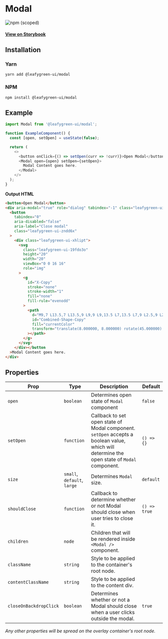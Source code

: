 # Modal

![npm (scoped)](https://img.shields.io/npm/v/@leafygreen-ui/modal.svg)

#### [View on Storybook](https://mongodb.github.io/leafygreen-ui/?path=/story/modal--default)

## Installation

### Yarn

```shell
yarn add @leafygreen-ui/modal
```

### NPM

```shell
npm install @leafygreen-ui/modal
```

## Example

```Javascript
import Modal from '@leafygreen-ui/modal';

function ExampleComponent() {
  const [open, setOpen] = useState(false);

  return (
    <>
      <button onClick={() => setOpen(curr => !curr)}>Open Modal</button>
      <Modal open={open} setOpen={setOpen}>
        Modal Content goes here.
      </Modal>
    </>
  );
}
```

**Output HTML**

```html
<button>Open Modal</button>
<div aria-modal="true" role="dialog" tabindex="-1" class="leafygreen-ui-2e4yhj">
  <button
    tabindex="0"
    aria-disabled="false"
    aria-label="Close modal"
    class="leafygreen-ui-zndd6x"
  >
    <div class="leafygreen-ui-xhlipt">
      <svg
        class="leafygreen-ui-19fdo3o"
        height="20"
        width="20"
        viewBox="0 0 16 16"
        role="img"
      >
        <g
          id="X-Copy"
          stroke="none"
          stroke-width="1"
          fill="none"
          fill-rule="evenodd"
        >
          <path
            d="M9,7 L13.5,7 L13.5,9 L9,9 L9,13.5 L7,13.5 L7,9 L2.5,9 L2.5,7 L7,7 L7,2.5 L9,2.5 L9,7 Z"
            id="Combined-Shape-Copy"
            fill="currentColor"
            transform="translate(8.000000, 8.000000) rotate(45.000000) translate(-8.000000, -8.000000) "
          ></path>
        </g>
      </svg>
    </div></button
  >Modal Content goes here.
</div>
```

## Properties

| Prop                   | Type                        | Description                                                                                                                                 | Default      |
| ---------------------- | --------------------------- | ------------------------------------------------------------------------------------------------------------------------------------------- | ------------ |
| `open`                 | `boolean`                   | Determines open state of `Modal` component                                                                                                  | `false`      |
| `setOpen`              | `function`                  | Callback to set open state of Modal component. `setOpen` accepts a boolean value, which will determine the open state of `Modal` component. | `() => {}`   |
| `size`                 | `small`, `default`, `large` | Determines `Modal` size.                                                                                                                    | `default`    |
| `shouldClose`          | `function`                  | Callback to determine whether or not Modal should close when user tries to close it.                                                        | `() => true` |
| `children`             | `node`                      | Children that will be rendered inside `<Modal />` component.                                                                                |              |
| `className`            | `string`                    | Style to be applied to the container's root node.                                                                                           |              |
| `contentClassName`     | `string`                    | Style to be applied to the content div.                                                                                                     |              |
| `closeOnBackdropClick` | `boolean`                   | Determines whether or not a Modal should close when a user clicks outside the modal.                                                        | `true`       |

_Any other properties will be spread on the overlay container's root node._
